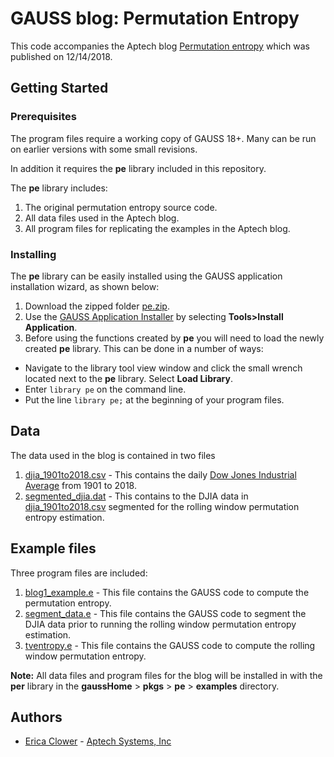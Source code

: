 # GAUSS blog: Permutation Entropy
This code accompanies the Aptech blog [Permutation entropy](https://www.aptech.com/blog/permutation-entropy/) which was published on 12/14/2018.

## Getting Started
### Prerequisites
The program files require a working copy of GAUSS 18+. Many can be run on earlier versions with some small revisions.

In addition it requires the **pe** library included in this repository.

The **pe** library includes:
1. The original permutation entropy source code.
2. All data files used in the Aptech blog.
3. All program files for replicating the examples in the Aptech blog.

### Installing
The **pe** library can be easily installed using the GAUSS application installation wizard, as shown below:

1. Download the zipped folder [pe.zip](msbur.zip).
2. Use the [GAUSS Application Installer](https://www.aptech.com/support/installation/using-the-applications-installer-wizard/) by selecting **Tools>Install Application**.
3. Before using the functions created by **pe** you will need to load the newly created **pe** library. This can be done in a number of ways:
  *  Navigate to the library tool view window and click the small wrench located next to the **pe** library. Select **Load Library**.
  *  Enter `library pe` on the command line.
  *  Put the line `library pe;` at the beginning of your program files.

## Data
The data used in the blog is contained in two files
1. [djia_1901to2018.csv](djia_1901to2018.csv) - This contains the daily [Dow Jones Industrial Average](https://us.spindices.com/indices/equity/dow-jones-industrial-average) from 1901 to 2018.  
2. [segmented_djia.dat](setmented_djia.dat) - This contains to the DJIA data in [djia_1901to2018.csv](djia_1901to2018.csv) segmented for the rolling window permutation entropy estimation.

## Example files
Three program files are included:
1. [blog1_example.e](blog1_example.e) - This file contains the GAUSS code to compute the permutation entropy.
2. [segment_data.e](segment_data.e) - This file contains the GAUSS code to segment the DJIA data prior to running the rolling window permutation entropy estimation.
3. [tventropy.e](tventropy.e) - This file contains the GAUSS code to compute the rolling window permutation entropy.

**Note:** All data files and program files for the blog will be installed in with the **per** library in the **gaussHome** > **pkgs** > **pe** > **examples** directory.

## Authors
*  [Erica Clower](erica@aptech.com) - [Aptech Systems, Inc](www.aptech.com)
